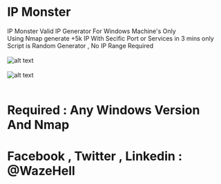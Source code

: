 # IP Monster
IP Monster Valid IP Generator For Windows Machine's Only<Br>
Using Nmap generate +5k IP With Secific Port or Services in 3 mins only <bR>
Script is Random Generator , No IP Range Required  <br> <br>
![alt text](https://i.imgur.com/iMXn6hG.jpg) <br>  <br>
![alt text](https://i.imgur.com/RNFFdN4.jpg) <br>  <br>
# Required : Any Windows Version And Nmap 
# Facebook , Twitter , Linkedin : @WazeHell
